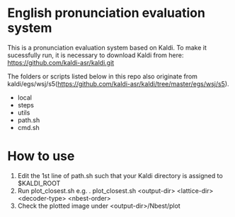 # English pronunciation evaluation system

This is a pronunciation evaluation system based on Kaldi.
To make it sucessfully run, it is necessary to download Kaldi from here: https://github.com/kaldi-asr/kaldi.git

The folders or scripts listed below in this repo also originate from kaldi/egs/wsj/s5(https://github.com/kaldi-asr/kaldi/tree/master/egs/wsj/s5).
* local
* steps
* utils
* path.sh
* cmd.sh

# How to use
1. Edit the 1st line of path.sh such that your Kaldi directory is assigned to $KALDI_ROOT
2. Run plot_closest.sh </n></n> e.g. . plot_closest.sh \<output-dir\> \<lattice-dir\> \<decoder-type\> \<nbest-order\>
3. Check the plotted image under \<output-dir\>/Nbest/plot


